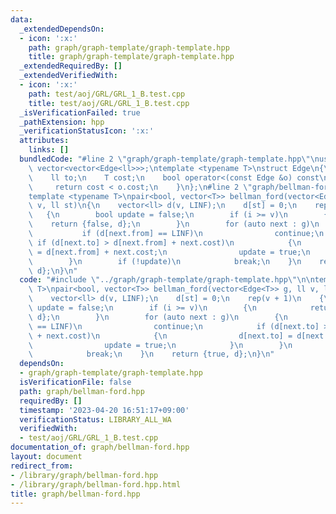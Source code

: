 ```yaml
---
data:
  _extendedDependsOn:
  - icon: ':x:'
    path: graph/graph-template/graph-template.hpp
    title: graph/graph-template/graph-template.hpp
  _extendedRequiredBy: []
  _extendedVerifiedWith:
  - icon: ':x:'
    path: test/aoj/GRL/GRL_1_B.test.cpp
    title: test/aoj/GRL/GRL_1_B.test.cpp
  _isVerificationFailed: true
  _pathExtension: hpp
  _verificationStatusIcon: ':x:'
  attributes:
    links: []
  bundledCode: "#line 2 \"graph/graph-template/graph-template.hpp\"\nusing Graph =\
    \ vector<vector<Edge<ll>>>;\ntemplate <typename T>\nstruct Edge\n{\n    ll from;\n\
    \    ll to;\n    T cost;\n    bool operator<(const Edge &o) const\n    {\n   \
    \     return cost < o.cost;\n    }\n};\n#line 2 \"graph/bellman-ford.hpp\"\n\n\
    template <typename T>\npair<bool, vector<T>> bellman_ford(vector<Edge<T>> g, ll\
    \ v, ll st)\n{\n    vector<ll> d(v, LINF);\n    d[st] = 0;\n    rep(v + 1)\n \
    \   {\n        bool update = false;\n        if (i >= v)\n        {\n        \
    \    return {false, d};\n        }\n        for (auto next : g)\n        {\n \
    \           if (d[next.from] == LINF)\n                continue;\n           \
    \ if (d[next.to] > d[next.from] + next.cost)\n            {\n                d[next.to]\
    \ = d[next.from] + next.cost;\n                update = true;\n            }\n\
    \        }\n        if (!update)\n            break;\n    }\n    return {true,\
    \ d};\n}\n"
  code: "#include \"../graph/graph-template/graph-template.hpp\"\n\ntemplate <typename\
    \ T>\npair<bool, vector<T>> bellman_ford(vector<Edge<T>> g, ll v, ll st)\n{\n\
    \    vector<ll> d(v, LINF);\n    d[st] = 0;\n    rep(v + 1)\n    {\n        bool\
    \ update = false;\n        if (i >= v)\n        {\n            return {false,\
    \ d};\n        }\n        for (auto next : g)\n        {\n            if (d[next.from]\
    \ == LINF)\n                continue;\n            if (d[next.to] > d[next.from]\
    \ + next.cost)\n            {\n                d[next.to] = d[next.from] + next.cost;\n\
    \                update = true;\n            }\n        }\n        if (!update)\n\
    \            break;\n    }\n    return {true, d};\n}\n"
  dependsOn:
  - graph/graph-template/graph-template.hpp
  isVerificationFile: false
  path: graph/bellman-ford.hpp
  requiredBy: []
  timestamp: '2023-04-20 16:51:17+09:00'
  verificationStatus: LIBRARY_ALL_WA
  verifiedWith:
  - test/aoj/GRL/GRL_1_B.test.cpp
documentation_of: graph/bellman-ford.hpp
layout: document
redirect_from:
- /library/graph/bellman-ford.hpp
- /library/graph/bellman-ford.hpp.html
title: graph/bellman-ford.hpp
---
```

